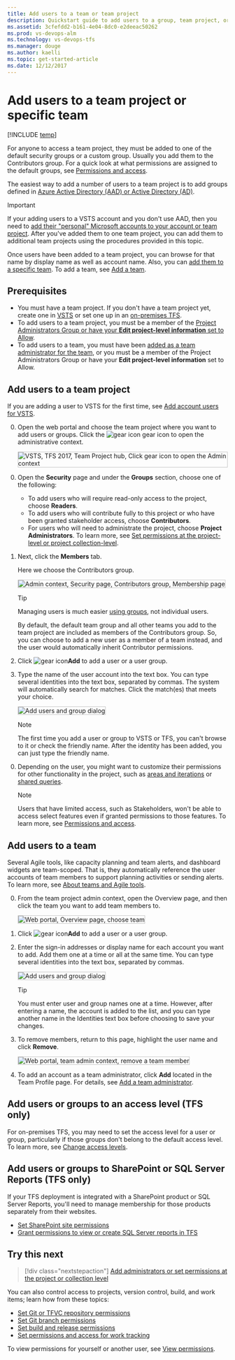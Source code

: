```yaml
---
title: Add users to a team or team project
description: Quickstart guide to add users to a group, team project, or team 
ms.assetid: 3cfefdd2-b161-4e04-8dc0-e2deeac50262
ms.prod: vs-devops-alm
ms.technology: vs-devops-tfs
ms.manager: douge
ms.author: kaelli
ms.topic: get-started-article
ms.date: 12/12/2017
---
```



# Add users to a team project or specific team  

[!INCLUDE [temp](../_shared/version-vsts-tfs-all-versions.md)]

For anyone to access a team project, they must be added to one of the default security groups or a custom group. Usually you add them to the Contributors group. For a quick look at what permissions are assigned to the default groups, see [Permissions and access](permissions-access.md).  

The easiest way to add a number of users to a team project is to add groups defined in [Azure Active Directory (AAD) or Active Directory (AD)](setup-ad-aad.md). 

> [!IMPORTANT]  
> If your adding users to a VSTS account and you don't use AAD, then you need to [add their "personal" Microsoft accounts to your account or team project](../user-guide/sign-up-invite-teammates.md#invite-others). After you've added them to one team project, you can add them to additional team projects using the procedures provided in this topic.   

Once users have been added to a team project, you can browse for that name by display name as well as account name. Also, you can [add them to a specific team](#add-team-members). To add a team, see [Add a team](../work/scale/multiple-teams.md).


## Prerequisites

* You must have a team project. If you don't have a team project yet, create one in [VSTS](../user-guide/sign-up-invite-teammates.md) or set one up in an [on-premises TFS](../accounts/create-team-project.md).
* To add users to a team project, you must be a member of the [Project Administrators Group or have your **Edit project-level information** set to Allow](set-project-collection-level-permissions.md).  
* To add users to a team, you must have been [added as a team administrator for the team](../work/scale/add-team-administrator.md), or you must be a member of the Project Administrators Group or have your **Edit project-level information** set to Allow.  


<a name="add-users-team-project"></a>
## Add users to a team project

If you are adding a user to VSTS for the first time, see [Add account users for VSTS](../accounts/add-account-users-from-user-hub.md?toc=/vsts/security/toc.json&bc=/vsts/security/breadcrumb/toc.json).  

0. Open the web portal and choose the team project where you want to add users or groups. Click the ![gear icon](../_img/icons/gear-icon.png) gear icon to open the administrative context. 
 
	<img src="_img/add-users/choose-team-project-click-gear-icon.png" alt="VSTS, TFS 2017, Team Project hub, Click gear icon to open the Admin context" style="border: 1px solid #C3C3C3;" /> 
<!---
**TFS 2015**
    ![Select team project from TFS home page](_img/add-users-team-project/overview.png)
-->

0. Open the **Security** page and under the **Groups** section, choose one of the following:
    -   To add users who will require read-only access to the project, choose **Readers**.
    -   To add users who will contribute fully to this project or who have been granted stakeholder access, choose **Contributors**.
    -   For users who will need to administrate the project, choose **Project Administrators**. To learn more, see  [Set permissions at the project-level or project collection-level](set-project-collection-level-permissions.md). 

0. Next, click the **Members** tab. 

	Here we choose the Contributors group.  

	<img src="_img/add-users/add-members-to-contributors-group.png" alt="Admin context, Security page, Contributors group, Membership page" style="border: 1px solid #C3C3C3;" /> 

    > [!TIP]  
    > Managing users is much easier [using groups](../security/about-permissions.md), not individual users.

	By default, the default team group and all other teams you add to the team project are included as members of the Contributors group. So, you can choose to add a new user as a member of a team instead, and the user would automatically inherit Contributor permissions. 

0. Click ![gear icon](../_img/icons/add-light-icon.png)**Add** to add a user or a user group.

0. Type the name of the user account into the text box. You can type several identities into the text box, separated by commas. The system will automatically search for matches. Click the match(es) that meets your choice. 

	<img src="_img/project-level-permissions-add-a-user.png" alt="Add users and group dialog" style="border: 1px solid #C3C3C3;" /> 

	> [!NOTE]   
	> The first time you add a user or group to VSTS or TFS,
	> you can't browse to it or check the friendly name.
	> After the identity has been added, you can just type the friendly name.

<!---**TFS 2015**
    ![Choose the team project group and add members](../accounts/_img/add-users-team-project/add-contributor.png)
3.  In **Identities**, specify the name of the user or group you want to add.
-->
0.  Depending on the user, you might want to customize their permissions for other functionality in the project,
such as [areas and iterations](set-permissions-access-work-tracking.md) or [shared queries](../work/track/set-query-permissions.md).

	> [!NOTE]   
	> Users that have limited access, such as Stakeholders, won't be able to access select features even if granted permissions to those features. To learn more, see [Permissions and access](permissions-access.md).


<a id="add-team-members"> </a>  

## Add users to a team  

Several Agile tools, like capacity planning and team alerts, and dashboard widgets are team-scoped. That is, they automatically reference the user accounts of team members to support planning activities or sending alerts. To learn more, see [About teams and Agile tools](../teams/about-teams-and-settings.md).

<a id="add-team-members-team-services" /> 

0. From the team project admin context, open the Overview page, and then click the team you want to add team members to.   

	<img src="_img/add-users/overview-page-select-team.png" alt="Web portal, Overview page, choose team" style="border: 1px solid #C3C3C3;" />

0. Click ![gear icon](../_img/icons/add-light-icon.png)**Add** to add a user or a user group.

2. Enter the sign-in addresses or display name for each account you want to add. Add them one at a time or all at the same time. You can type several identities into the text box, separated by commas.  

	<img src="_img/project-level-permissions-add-a-user.png" alt="Add users and group dialog" style="border: 1px solid #C3C3C3;" /> 

	> [!TIP]    
	> You must enter user and group names one at a time. However, after entering a name, the account is added to the list, and you can type another name in the Identities text box before choosing to save your changes.  
 
3. To remove members, return to this page, highlight the user name and click **Remove**.  

	<img src="_img/add-users/team-page-remove-team-member.png" alt="Web portal, team admin context, remove a team member" style="border: 1px solid #C3C3C3;" /> 

4. To add an account as a team administrator, click **Add** located in the Team Profile page. For details, see [Add a team administrator](../work/scale/add-team-administrator.md).

## Add users or groups to an access level (TFS only)

For on-premises TFS, you may need to set the access level for a user or group, particularly if those groups don't belong to the default access level. To learn more, see [Change access levels](change-access-levels.md). 

## Add users or groups to SharePoint or SQL Server Reports (TFS only)

If your TFS deployment is integrated with a SharePoint product or SQL Server Reports, you'll need to manage membership for those products separately from their websites. 

-  [Set SharePoint site permissions](../security/set-sharepoint-permissions.md) 
-  [Grant permissions to view or create SQL Server reports in TFS](../report/admin/grant-permissions-to-reports.md)


## Try this next

> [!div class="nextstepaction"]
> [Add administrators or set permissions at the project or collection level](set-project-collection-level-permissions.md) 

You can also control access to projects, version control, build, and work items;
learn how from these topics: 

- [Set Git or TFVC repository permissions](set-git-tfvc-repository-permissions.md)
- [Set Git branch permissions](../git/branch-permissions.md)
- [Set build and release permissions](../build-release/set-permissions.md)
- [Set permissions and access for work tracking](set-permissions-access-work-tracking.md) 
 
To view permissions for yourself or another user, see [View permissions](../security/view-permissions.md).  




